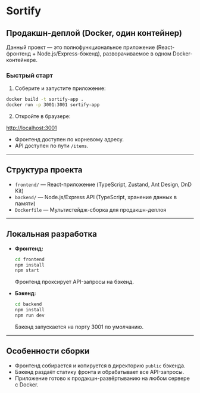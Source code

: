 # Sortify

## Продакшн-деплой (Docker, один контейнер)

Данный проект — это полнофункциональное приложение (React-фронтенд + Node.js/Express-бэкенд), разворачиваемое в одном Docker-контейнере.

### Быстрый старт

1. Соберите и запустите приложение:

```sh
docker build -t sortify-app .
docker run -p 3001:3001 sortify-app
```

2. Откройте в браузере:

[http://localhost:3001](http://localhost:3001)

- Фронтенд доступен по корневому адресу.
- API доступен по пути `/items`.

---

## Структура проекта

- `frontend/` — React-приложение (TypeScript, Zustand, Ant Design, DnD Kit)
- `backend/` — Node.js/Express API (TypeScript, хранение данных в памяти)
- `Dockerfile` — Мультистейдж-сборка для продакшн-деплоя

---

## Локальная разработка

- **Фронтенд:**
  ```sh
  cd frontend
  npm install
  npm start
  ```
  Фронтенд проксирует API-запросы на бэкенд.

- **Бэкенд:**
  ```sh
  cd backend
  npm install
  npm run dev
  ```
  Бэкенд запускается на порту 3001 по умолчанию.

---

## Особенности сборки

- Фронтенд собирается и копируется в директорию `public` бэкенда.
- Бэкенд раздаёт статику фронта и обрабатывает все API-запросы.
- Приложение готово к продакшн-развёртыванию на любом сервере с Docker.
